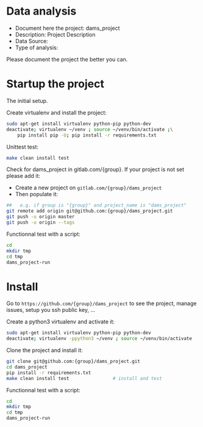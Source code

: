# Data analysis
- Document here the project: dams_project
- Description: Project Description
- Data Source:
- Type of analysis:

Please document the project the better you can.

# Startup the project

The initial setup.

Create virtualenv and install the project:
```bash
sudo apt-get install virtualenv python-pip python-dev
deactivate; virtualenv ~/venv ; source ~/venv/bin/activate ;\
    pip install pip -U; pip install -r requirements.txt
```

Unittest test:
```bash
make clean install test
```

Check for dams_project in gitlab.com/{group}.
If your project is not set please add it:

- Create a new project on `gitlab.com/{group}/dams_project`
- Then populate it:

```bash
##   e.g. if group is "{group}" and project_name is "dams_project"
git remote add origin git@github.com:{group}/dams_project.git
git push -u origin master
git push -u origin --tags
```

Functionnal test with a script:

```bash
cd
mkdir tmp
cd tmp
dams_project-run
```

# Install

Go to `https://github.com/{group}/dams_project` to see the project, manage issues,
setup you ssh public key, ...

Create a python3 virtualenv and activate it:

```bash
sudo apt-get install virtualenv python-pip python-dev
deactivate; virtualenv -ppython3 ~/venv ; source ~/venv/bin/activate
```

Clone the project and install it:

```bash
git clone git@github.com:{group}/dams_project.git
cd dams_project
pip install -r requirements.txt
make clean install test                # install and test
```
Functionnal test with a script:

```bash
cd
mkdir tmp
cd tmp
dams_project-run
```
